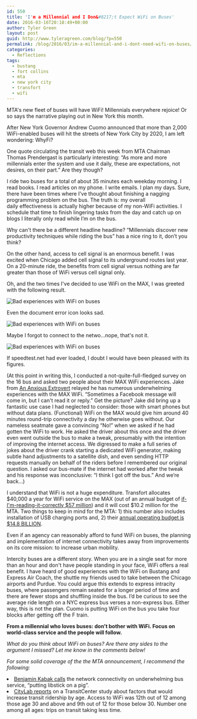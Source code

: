 ```yaml
---
id: 550
title: 'I'm a Millennial and I Don&#8217;t Expect WiFi on Buses'
date: 2016-03-16T20:18:49+00:00
author: Tyler Green
layout: post
guid: http://www.tyleragreen.com/blog/?p=550
permalink: /blog/2016/03/im-a-millennial-and-i-dont-need-wifi-on-buses/
categories:
  - Reflections
tags:
  - bustang
  - fort collins
  - mta
  - new york city
  - transfort
  - wifi
---
```

MTA's new fleet of buses will have WiFi! Millennials everywhere rejoice! Or so says the narrative playing out in New York this month.

After New York Governor Andrew Cuomo announced that more than 2,000 WiFi-enabled buses will hit the streets of New York City by 2020, I am left wondering: WhyFi?

One quote circulating the transit web this week from MTA Chairman Thomas Prendergast is particularly interesting: &#8220;As more and more millennials enter the system and use it daily, these are expectations, not desires, on their part.” Are they though?

I ride two buses for a total of about 35 minutes each weekday morning. I read books. I read articles on my phone. I write emails. I plan my days. Sure, there have been times where I've thought about finishing a nagging programming problem on the bus. The truth is: my overall daily effectiveness is actually higher because of my non-WiFi activities. I schedule that time to finish lingering tasks from the day and catch up on blogs I literally only read while I&#8217;m on the bus.

Why can't there be a different headline headline? &#8220;Millennials discover new productivity techniques while riding the bus&#8221; has a nice ring to it, don&#8217;t you think?

On the other hand, access to cell signal is an enormous benefit. I was excited when Chicago added cell signal to its underground routes last year. On a 20-minute ride, the benefits from cell signal versus nothing are far greater than those of WiFi versus cell signal only.

Oh, and the two times I've decided to use WiFi on the MAX, I was greeted with the following result.

<div style="width: 517px" class="wp-caption aligncenter">
  <img src="http://i2.wp.com/www.tyleragreen.com/blog_files/2016-03-wifi/wifi003.jpg?resize=507%2C676" alt="Bad experiences with WiFi on buses" data-recalc-dims="1" />
  
  <p class="wp-caption-text">
    Even the document error icon looks sad.
  </p>
</div>

<div style="width: 686px" class="wp-caption aligncenter">
  <img src="http://i2.wp.com/www.tyleragreen.com/blog_files/2016-03-wifi/wifi002.jpg?resize=676%2C507" alt="Bad experiences with WiFi on buses" data-recalc-dims="1" />
  
  <p class="wp-caption-text">
    Maybe I forgot to connect to the netwo&#8230;nope, that's not it.
  </p>
</div>

<div style="width: 517px" class="wp-caption aligncenter">
  <img src="http://i1.wp.com/www.tyleragreen.com/blog_files/2016-03-wifi/wifi001.jpg?resize=507%2C676" alt="Bad experiences with WiFi on buses" data-recalc-dims="1" />
  
  <p class="wp-caption-text">
    If speedtest.net had ever loaded, I doubt I would have been pleased with its figures.
  </p>
</div>

(At this point in writing this, I conducted a not-quite-full-fledged survey on the 16 bus and asked two people about their MAX WiFi experiences. Jake from <a href="https://ananxiousextrovert.wordpress.com/" target="_blank">An Anxious Extrovert</a> relayed he has numerous underwhelming experiences with the MAX WiFi. &#8220;Sometimes a Facebook message will come in, but I can't read it or reply.&#8221; Get the picture? Jake did bring up a fantastic use case I had neglected to consider: those with smart phones but without data plans. (Functional) WiFi on the MAX would give him around 40 minutes round-trip connectivity a day he otherwise goes without. Our nameless seatmate gave a convincing &#8220;No!&#8221; when we asked if he had gotten the WiFi to work. He asked the driver about this once and the driver even went outside the bus to make a tweak, presumably with the intention of improving the internet access. We digressed to make a full series of jokes about the driver crank starting a dedicated WiFi generator, making subtle hand adjustments to a satellite dish, and even sending HTTP requests manually on behalf of the riders before I remembered our original question. I asked our bus-mate if the internet had worked after the tweak and his response was inconclusive: &#8220;I think I got off the bus.&#8221; And we&#8217;re back&#8230;)

I understand that WiFi is not a huge expenditure. Transfort allocates $40,000 a year for WiFi service on the MAX (out of an annual budget of <a href="http://www.fcgov.com/citymanager/pdf/city-manager-recommended-budget-2015-2016-web-1.pdf" target="_blank">if-I'm-reading-it-correctly $57 million</a>) and it will cost $10.2 million for the MTA. Two things to keep in mind for the MTA: 1) this number also includes installation of USB charging ports and, 2) their <a href="http://www.citylab.com/commute/2016/03/new-york-is-getting-fancy-new-buses-because-millennials/473241/" target="_blank">annual operating budget is $14.8 BILLION</a>.

Even if an agency can reasonably afford to fund WiFi on buses, the planning and implementation of internet connectivity takes away from improvements on its core mission: to increase urban mobility.

Intercity buses are a different story. When you are in a single seat for more than an hour and don't have people standing in your face, WiFi offers a real benefit. I have heard of good experiences with the WiFi on Bustang and Express Air Coach, the shuttle my friends used to take between the Chicago airports and Purdue. You could argue this extends to express intracity buses, where passengers remain seated for a longer period of time and there are fewer stops and shuffling inside the bus. I&#8217;d be curious to see the average ride length on a NYC express bus verses a non-express bus. Either way, this is not the plan. Cuomo is putting WiFi on the bus you take four blocks after getting off the F train.

**From a millennial who loves buses: don't bother with WiFi. Focus on world-class service and the people will follow.**

_What do you think about WiFi on buses? Are there any sides to the argument I missed? Let me know in the comments below!_

_For some solid coverage of the the MTA announcement, I recommend the following:_

<li data-wpview-marker="http%3A%2F%2Fsecondavenuesagas.com%2F2016%2F03%2F09%2F16160%2F">
  <a href="http://secondavenuesagas.com/2016/03/09/16160/" target="_blank">Benjamin Kabak calls</a> the network connectivity on underwhelming bus service, &#8220;putting libstick on a pig&#8221;.
</li>
<li data-wpview-marker="http%3A%2F%2Fsecondavenuesagas.com%2F2016%2F03%2F09%2F16160%2F">
  <a href="http://www.citylab.com/commute/2016/03/new-york-is-getting-fancy-new-buses-because-millennials/473241/" target="_blank">CityLab reports</a> on a TransitCenter study about factors that would increase transit ridership by age. Access to WiFi was 12th out of 12 among those age 30 and above and 9th out of 12 for those below 30. Number one among all ages: trips on transit taking less time.
</li>
